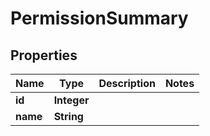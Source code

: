 # PermissionSummary

## Properties
Name | Type | Description | Notes
------------ | ------------- | ------------- | -------------
**id** | **Integer** |  | 
**name** | **String** |  | 
